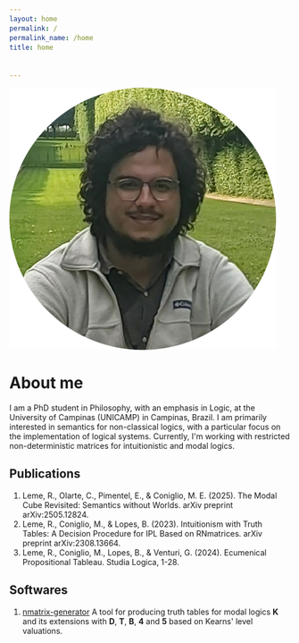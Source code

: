 ```yaml
---
layout: home
permalink: /
permalink_name: /home
title: home


---
```


<div class="home">

<img 
class="avatar"
src="assets/avatar.png" 
alt="avatar" />
<div>

<h1> About me </h1>

<p>
I am a PhD student in Philosophy, with an emphasis in Logic, at the University of Campinas (UNICAMP) in Campinas, Brazil. I am primarily interested in semantics for non-classical logics, with a particular focus on the implementation of logical systems. Currently, I'm working with restricted non-deterministic matrices for intuitionistic and modal logics.
</p>

<h2> Publications </h2>
<ol>
    <li>Leme, R., Olarte, C., Pimentel, E., & Coniglio, M. E. (2025). The Modal Cube Revisited: Semantics without Worlds. arXiv preprint arXiv:2505.12824.</li>
    <li>Leme, R., Coniglio, M., & Lopes, B. (2023). Intuitionism with Truth Tables: A Decision Procedure for IPL Based on RNmatrices. arXiv preprint arXiv:2308.13664.</li>
    <li>Leme, R., Coniglio, M., Lopes, B., & Venturi, G. (2024). Ecumenical Propositional Tableau. Studia Logica, 1-28.</li>
</ol>

<h2> Softwares </h2>

<ol>
<li>
 <a href="https://github.com/nmatrices/nmatrix-generator">nmatrix-generator</a> A tool for producing truth tables for modal logics <b>K</b> and its extensions with <b>D</b>, <b>T</b>, <b>B</b>, <b>4</b> and <b>5</b> based on Kearns' level valuations.
</li>
</ol>

</div>

</div>